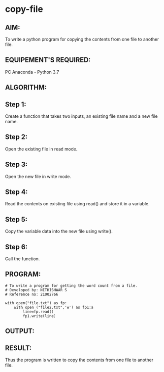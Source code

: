 # copy-file
## AIM:
To write a python program for copying the contents from one file to another file.
## EQUIPEMENT'S REQUIRED: 
PC
Anaconda - Python 3.7
## ALGORITHM: 
## Step 1:
Create a function that takes two inputs, an existing file name and a new file name.
## Step 2: 
 Open the existing file in read mode.
## Step 3: 
Open the new file in write mode.
## Step 4:  
Read the contents on existing file using read() and store it in a variable.
## Step 5: 
Copy the variable data into the new file using write().
## Step 6: 
Call the function.
## PROGRAM:

```
# To write a program for getting the word count from a file.
# Developed by: NITHISHWAR S
# Reference no: 21002766

with open("file.txt") as fp:
    with open ("file2.txt",'w') as fp1:a
        line=fp.read()
        fp1.write(line)
```
## OUTPUT:



## RESULT:
Thus the program is written to copy the contents from one file to another file.